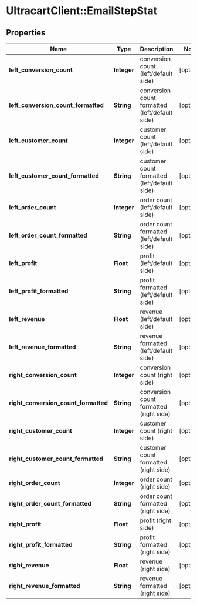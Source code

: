# UltracartClient::EmailStepStat

## Properties
Name | Type | Description | Notes
------------ | ------------- | ------------- | -------------
**left_conversion_count** | **Integer** | conversion count (left/default side) | [optional] 
**left_conversion_count_formatted** | **String** | conversion count formatted (left/default side) | [optional] 
**left_customer_count** | **Integer** | customer count (left/default side) | [optional] 
**left_customer_count_formatted** | **String** | customer count formatted (left/default side) | [optional] 
**left_order_count** | **Integer** | order count (left/default side) | [optional] 
**left_order_count_formatted** | **String** | order count formatted (left/default side) | [optional] 
**left_profit** | **Float** | profit (left/default side) | [optional] 
**left_profit_formatted** | **String** | profit formatted (left/default side) | [optional] 
**left_revenue** | **Float** | revenue (left/default side) | [optional] 
**left_revenue_formatted** | **String** | revenue formatted (left/default side) | [optional] 
**right_conversion_count** | **Integer** | conversion count (right side) | [optional] 
**right_conversion_count_formatted** | **String** | conversion count formatted (right side) | [optional] 
**right_customer_count** | **Integer** | customer count (right side) | [optional] 
**right_customer_count_formatted** | **String** | customer count formatted (right side) | [optional] 
**right_order_count** | **Integer** | order count (right side) | [optional] 
**right_order_count_formatted** | **String** | order count formatted (right side) | [optional] 
**right_profit** | **Float** | profit (right side) | [optional] 
**right_profit_formatted** | **String** | profit formatted (right side) | [optional] 
**right_revenue** | **Float** | revenue (right side) | [optional] 
**right_revenue_formatted** | **String** | revenue formatted (right side) | [optional] 


